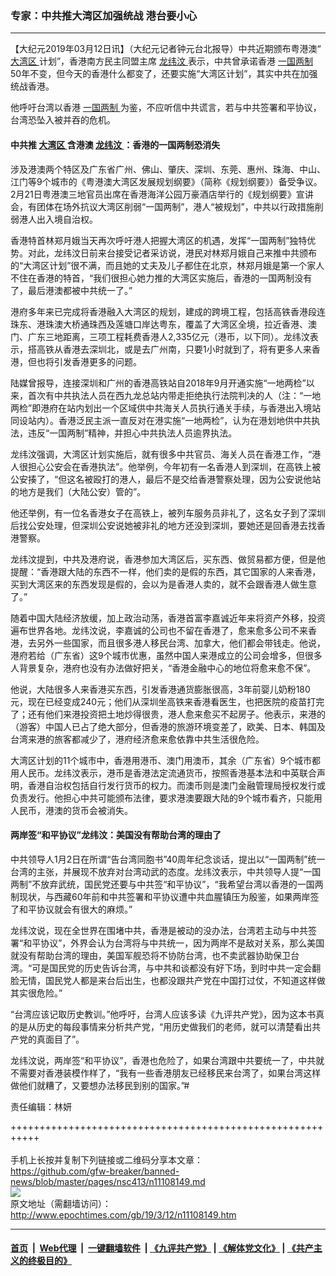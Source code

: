 ### 专家：中共推大湾区加强统战 港台要小心
------------------------

<p>
 【大纪元2019年03月12日讯】（大纪元记者钟元台北报导）中共近期颁布粤港澳“
 <a href="http://www.epochtimes.com/gb/tag/%E5%A4%A7%E6%B9%BE%E5%8C%BA.html">
  大湾区
 </a>
 计划”，香港南方民主同盟主席
 <a href="http://www.epochtimes.com/gb/tag/%E9%BE%99%E7%BA%AC%E6%B1%B6.html">
  龙纬汶
 </a>
 表示，中共曾承诺香港
 <a href="http://www.epochtimes.com/gb/tag/%E4%B8%80%E5%9B%BD%E4%B8%A4%E5%88%B6.html">
  一国两制
 </a>
 50年不变，但今天的香港什么都变了，还要实施“大湾区计划”，其实中共在加强统战香港。
</p>
<p>
 他呼吁台湾以香港
 <a href="http://www.epochtimes.com/gb/tag/%E4%B8%80%E5%9B%BD%E4%B8%A4%E5%88%B6.html">
  一国两制
 </a>
 为鉴，不应听信中共谎言，若与中共签署和平协议，台湾恐坠入被并吞的危机。
</p>
<h4>
 中共推
 <a href="http://www.epochtimes.com/gb/tag/%E5%A4%A7%E6%B9%BE%E5%8C%BA.html">
  大湾区
 </a>
 含港澳
 <a href="http://www.epochtimes.com/gb/tag/%E9%BE%99%E7%BA%AC%E6%B1%B6.html">
  龙纬汶
 </a>
 ：香港的一国两制恐消失
</h4>
<p>
 涉及港澳两个特区及广东省广州、佛山、肇庆、深圳、东莞、惠州、珠海、中山、江门等9个城市的《粤港澳大湾区发展规划纲要》（简称《规划纲要》）备受争议。2月21日粤港澳三地官员出席在香港海洋公园万豪酒店举行的《规划纲要》宣讲会，有团体在场外抗议大湾区削弱“一国两制”，港人“被规划”，中共以行政措施削弱港人出入境自治权。
</p>
<p>
 香港特首林郑月娥当天再次呼吁港人把握大湾区的机遇，发挥“一国两制”独特优势。对此，龙纬汶日前来台接受记者采访说，港民对林郑月娥自己来推中共颁布的“大湾区计划”很不满，而且她的丈夫及儿子都住在北京，林郑月娥是第一个家人不住在香港的特首，“我们很担心她力推的大湾区实施后，香港的一国两制没有了，最后港澳都被中共统一了。”
</p>
<p>
 港府多年来已完成将香港融入大湾区的规划，建成的跨境工程，包括高铁香港段连珠东、港珠澳大桥通珠西及莲塘口岸达粤东，覆盖了大湾区全境，拉近香港、澳门、广东三地距离，三项工程耗费香港人2,335亿元（港币，以下同）。龙纬汶表示，搭高铁从香港去深圳北，或是去广州南，只要1小时就到了，将有更多人来香港，但也将引发香港更多的问题。
</p>
<p>
 陆媒曾报导，连接深圳和广州的香港高铁站自2018年9月开通实施“一地两检”以来，首次有中共执法人员在西九龙总站内带走拒绝执行法院判决的人（注：“一地两检”即港府在站内划出一个区域供中共海关人员执行通关手续，与香港出入境站同设站内）。香港泛民主派一直反对在港实施“一地两检”，认为在港划地供中共执法，违反“一国两制”精神，并担心中共执法人员逾界执法。
</p>
<p>
 龙纬汶强调，大湾区计划实施后，就有很多中共官员、海关人员在香港工作，“港人很担心公安会在香港执法”。他举例，今年初有一名香港人到深圳，在高铁上被公安揍了，“但这名被殴打的港人，最后不是交给香港警察处理，因为公安说他站的地方是我们（大陆公安）管的”。
</p>
<p>
 他还举例，有一位名香港女子在高铁上，被列车服务员非礼了，这名女子到了深圳后找公安处理，但深圳公安说她被非礼的地方还没到深圳，要她还是回香港去找香港警察。
</p>
<p>
 龙纬汶提到，中共及港府说，香港参加大湾区后，买东西、做贸易都方便，但是他提醒：“香港跟大陆的东西不一样，他们卖的是假的东西，其它国家的人来香港，买到大湾区来的东西发现是假的，会以为是香港人卖的，就不会跟香港人做生意了。”
</p>
<p>
 随着中国大陆经济放缓，加上政治动荡，香港首富李嘉诚近年来将资产外移，投资遍布世界各地。龙纬汶说，李嘉诚的公司也不留在香港了，愈来愈多公司不来香港，去另外一些国家，而且很多港人移民台湾、加拿大，他们都会带钱走。他说，港府若给（广东省）这9个城市优惠，虽然中国人来港成立的公司会增多，但很多人背景复杂，港府也没有办法做好把关，“香港金融中心的地位将愈来愈不保”。
</p>
<p>
 他说，大陆很多人来香港买东西，引发香港通货膨胀很高，3年前婴儿奶粉180元，现在已经变成240元；他们从深圳坐高铁来香港看医生，也把医院的疫苗打完了；还有他们来港投资把土地炒得很贵，港人愈来愈买不起房子。他表示，来港的（游客）中国人已占了绝大部分，但香港的旅游环境变差了，欧美、日本、韩国及台湾来港的旅客都减少了，港府经济愈来愈依靠中共生活很危险。
</p>
<p>
 大湾区计划的11个城市中，香港用港币、澳门用澳币，其余（广东省）9个城市都用人民币。龙纬汶表示，港币是香港法定流通货币，按照香港基本法和中英联合声明，香港自治权包括自行发行货币的权力。而澳币则是澳门金融管理局授权发行或负责发行。他担心中共可能颁布法律，要求港澳要跟大陆的9个城市看齐，只能用人民币，港澳的货币会被消失。
</p>
<h4>
 两岸签“和平协议”龙纬汶：美国没有帮助台湾的理由了
</h4>
<p>
 中共领导人1月2日在所谓“告台湾同胞书”40周年纪念谈话，提出以“一国两制”统一台湾的主张，并展现不放弃对台湾动武的态度。龙纬汶表示，中共领导人提“一国两制”不放弃武统，国民党还要与中共签“和平协议”，“我希望台湾以香港的一国两制现状，与西藏60年前和中共签署和平协议遭中共血腥镇压为殷鉴，如果两岸签了和平协议就会有很大的麻烦。”
</p>
<p>
 龙纬汶说，现在全世界在围堵中共，香港是被动的没办法，台湾若主动与中共签署“和平协议”，外界会认为台湾将与中共统一，因为两岸不是敌对关系，那么美国就没有帮助台湾的理由，美国军舰恐将不协防台湾，也不卖武器协助保卫台湾。“可是国民党的历史告诉台湾，与中共和谈都没有好下场，到时中共一定会翻脸无情，国民党人都是来台后出生，也都没跟共产党在中国打过仗，不知道这样做其实很危险。”
</p>
<p>
 “台湾应该记取历史教训。”他呼吁，台湾人应该多读《九评共产党》，因为这本书真的是从历史的每段事情来分析共产党，“用历史做我们的老师，就可以清楚看出共产党的真面目了”。
</p>
<p>
 龙纬汶说，两岸签“和平协议”，香港也危险了，如果台湾跟中共要统一了，中共就不需要对香港装模作样了，“我有一些香港朋友已经移民来台湾了，如果台湾这样做他们就糟了，又要想办法移民到别的国家。”#
</p>
<p>
 责任编辑：林妍
</p>

+++++++++++++++++++++++++++++++++++++++++++++++++++++++++++<br/><br/>
手机上长按并复制下列链接或二维码分享本文章：<br/>
https://github.com/gfw-breaker/banned-news/blob/master/pages/nsc413/n11108149.md <br/>
<a href='https://github.com/gfw-breaker/banned-news/blob/master/pages/nsc413/n11108149.md'><img src='https://github.com/gfw-breaker/banned-news/blob/master/pages/nsc413/n11108149.md.png'/></a> <br/>
原文地址（需翻墙访问）：http://www.epochtimes.com/gb/19/3/12/n11108149.htm


------------------------
#### [首页](https://github.com/gfw-breaker/banned-news/blob/master/README.md) &nbsp;|&nbsp; [Web代理](https://github.com/labour-camp/helloworld) &nbsp;|&nbsp; [一键翻墙软件](https://github.com/gfw-breaker/nogfw/blob/master/README.md) &nbsp;| [《九评共产党》](https://github.com/gfw-breaker/9ping.md/blob/master/README.md#九评之一评共产党是什么) | [《解体党文化》](https://github.com/gfw-breaker/jtdwh.md/blob/master/README.md) | [《共产主义的终极目的》](https://github.com/gfw-breaker/gczydzjmd.md/blob/master/README.md)

